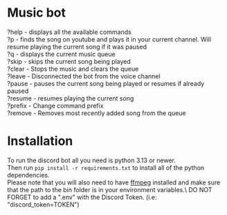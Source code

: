 # Music bot

?help - displays all the available commands\
?p <YouTube Link> - finds the song on youtube and plays it in your current channel. Will resume playing the current song if it was paused\
?q - displays the current music queue\
?skip - skips the current song being played\
?clear - Stops the music and clears the queue\
?leave - Disconnected the bot from the voice channel\
?pause - pauses the current song being played or resumes if already paused\
?resume - resumes playing the current song\
?prefix - Change command prefix\
?remove - Removes most recently added song from the queue

# Installation
To run the discord bot all you need is python 3.13 or newer.\
Then run `pip install -r requirements.txt` to install all of the python dependencies.\
Please note that you will also need to have [ffmpeg](https://ffmpeg.org/download.html) installed and make sure that the path to the bin folder is in your environment variables.\ 
DO NOT FORGET to add a ".env" with the Discord Token. (i.e: "discord_token=TOKEN")
